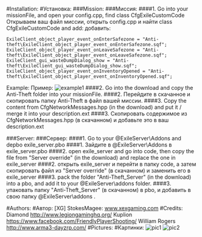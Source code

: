 #Installation:
#Установка:
###Mission:
###Миссия:
####1. Go into your missionFile, and open your config.cpp, find
    class CfgExileCustomCode
    Открываем ваш файл миссии, открыть config.cpp и найти
    class CfgExileCustomCode
and add:
добавить:

	ExileClient_object_player_event_onEnterSafezone = "Anti-theft\ExileClient_object_player_event_onEnterSafezone.sqf";
	ExileClient_object_player_event_onLeaveSafezone = "Anti-theft\ExileClient_object_player_event_onLeaveSafezone.sqf";
	ExileClient_gui_wasteDumpDialog_show = "Anti-theft\ExileClient_gui_wasteDumpDialog_show.sqf";
	ExileClient_object_player_event_onInventoryOpened = "Anti-theft\ExileClient_object_player_event_onInventoryOpened.sqf";
Example:
Пример:
![example1](https://pp.vk.me/c604617/v604617816/ac29/cb-zf0FdqHg.jpg)
####2. Go into the download and copy the Anti-Theft folder into your missionFile.
####2. Перейдите в скачанное и скопировать папку Anti-Theft в файл вашей миссии.
####3. Copy the content from CfgNetworkMessages.hpp (in the download) and put it / merge it into your description.ext
####3. Скопировать содержимое из CfgNetworkMessages.hpp (в скачанном) и добавьте это в ваш description.ext

###Server:
###Сервер:
####1. Go to your @ExileServer\Addons and depbo exile_server.pbo
####1. Зайдите в @ExileServer\Addons в exile_server.pbo
####2. open exile_server and go into code, then copy the file from "Server override" (in the download) and replace the one in exile_server
####2. открыть exile_server и перейти в папку code, а затем скопировать файл из "Server override" (в скачанном) и заменить его в exile_server
####3. pack the folder "Anti-Theft_Server" (in the download) into a pbo, and add it to your @ExileServer\addons folder.
####3. упаковать папку "Anti-Theft_Server" (в скачанном) в pbo, и добавить в свою папку @ExileServer\addons .

#Authors:
#Автор:
	[XG] StokesMagee:
		www.xexgaming.com
#Credits:
	Diamond
		http://www.legiongaminghq.org/
	Kuplion
		https://www.facebook.com/FriendlyPlayerShooting/
	William Rogers
		http://www.arma3-dayzrp.com/
#Pictures:
#Картинки:
![pic1](http://puu.sh/qtR5B/bba371f560.jpg)
![pic2](http://puu.sh/qtR4t/9821e787c2.jpg)
